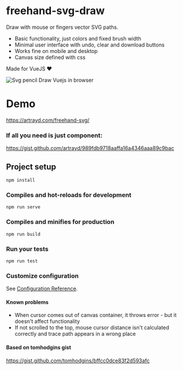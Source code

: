 # freehand-svg-draw
Draw with mouse or fingers vector SVG paths. 

- Basic functionality, just colors and fixed brush width
- Minimal user interface with undo, clear and download buttons
- Works fine on mobile and desktop
- Canvas size defined with css

Made for VueJS ❤️

![Svg pencil Draw Vuejs in browser](https://artrayd.com/freehand-svg/freehand-ui.png)

# Demo
https://artrayd.com/freehand-svg/

### If all you need is just component:
https://gist.github.com/artrayd/989fdb9718aaffa16a4346aaa89c9bac


## Project setup
```
npm install
```

### Compiles and hot-reloads for development
```
npm run serve
```

### Compiles and minifies for production
```
npm run build
```

### Run your tests
```
npm run test
```

### Customize configuration
See [Configuration Reference](https://cli.vuejs.org/config/).

#### Known problems
- When cursor comes out of canvas container, it throws error - but it doesn't affect functionality
- If not scrolled to the top, mouse cursor distance isn't calculated correctly and trace path appears in a wrong place

#### Based on tomhodgins gist
https://gist.github.com/tomhodgins/bffcc0dce83f2d593afc
